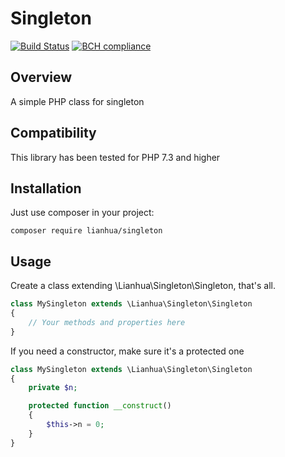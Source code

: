 # Singleton

[![Build Status](https://travis-ci.com/Nevermille/Singleton.svg?branch=master)](https://travis-ci.com/Nevermille/Singleton) [![BCH compliance](https://bettercodehub.com/edge/badge/Nevermille/Singleton?branch=master)](https://bettercodehub.com/)

## Overview

A simple PHP class for singleton

## Compatibility

This library has been tested for PHP 7.3 and higher

## Installation

Just use composer in your project:

```
composer require lianhua/singleton
```

## Usage

Create a class extending \Lianhua\Singleton\Singleton, that's all.

```php
class MySingleton extends \Lianhua\Singleton\Singleton
{
    // Your methods and properties here
}
```

If you need a constructor, make sure it's a protected one

```php
class MySingleton extends \Lianhua\Singleton\Singleton
{
    private $n;

    protected function __construct()
    {
        $this->n = 0;
    }
}
```
